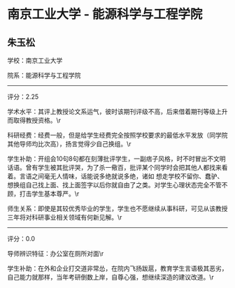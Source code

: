 # 南京工业大学 - 能源科学与工程学院

## 朱玉松

学校：南京工业大学

院系：能源科学与工程学院

* * *

评分：2.25

学术水平：其评上教授论文系运气，彼时该期刊评级不高，后来借着期刊等级上升而取得教授资格。\r

科研经费：经费一般，但是给学生经费完全按照学校要求的最低水平发放（同学院其他导师均比次高），扬言觉得少自己换组。\r

学生补助：开组会10句8句都在刻薄批评学生，一副痞子风格，时不时冒出不文明话语。曾有学生被其批评哭，为了杀一儆百，批评某个同学时会把其他人都找来看着。言语之间毫无人情味，话能说多绝就说多绝，诸如 想走学校不留你、蠢驴、想换组自己找上面、找上面签字以后你就自由了之类。对学生心理状态完全不管不顾，打击学生基本尊严。\r

师生关系：即使是其较优秀毕业的学生，学生也不愿继续从事科研，可见从该教授三年将对科研事业相关领域有何新见解。\r

* * *

评分：0.0

导师辨识特征：办公室在厕所对面\r

学生补助：在外和企业打交道非常怂，在院内飞扬跋扈，教育学生言语极其恶劣，自己能力就那样，当年考研倒数上岸，自尊心强，想继续深造的建议改道。\r